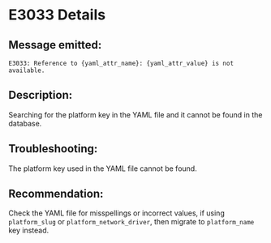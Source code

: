 # E3033 Details

## Message emitted:

`E3033: Reference to {yaml_attr_name}: {yaml_attr_value} is not available.`

## Description:

Searching for the platform key in the YAML file and it cannot be found in the database.

## Troubleshooting:

The platform key used in the YAML file cannot be found.

## Recommendation:

Check the YAML file for misspellings or incorrect values, if using `platform_slug` or `platform_network_driver`, then migrate to `platform_name` key instead.